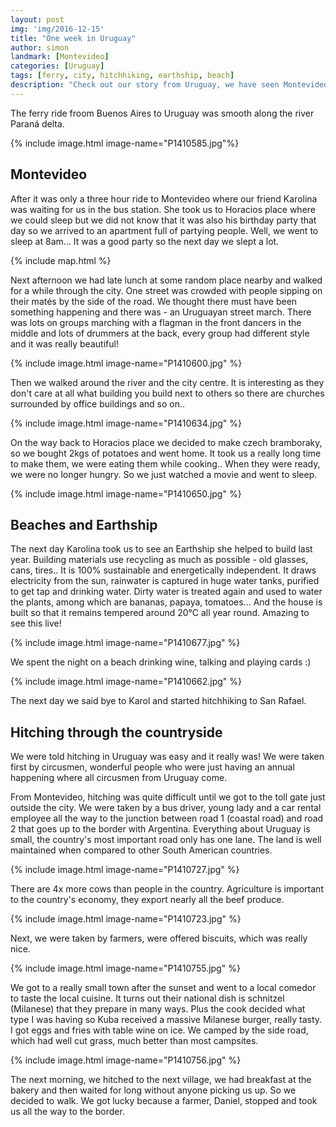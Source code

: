 ```yaml
---
layout: post
img: 'img/2016-12-15'
title: "One week in Uruguay"
author: simon
landmark: [Montevideo]
categories: [Uruguay]
tags: [ferry, city, hitchhiking, earthship, beach]
description: "Check out our story from Uruguay, we have seen Montevideo, Karolina showed us Earthship she helped build last year and we woke up on a beach !"
---
```


The ferry ride froom Buenos Aires to Uruguay was smooth along the river Paraná delta. 

{% include image.html image-name="P1410585.jpg"%}

## Montevideo

After it was only a three hour ride to Montevideo where our friend Karolina was waiting for us in the bus station. She took us to Horacios place where we could sleep but we did not know that it was also his birthday party that day so we arrived to an apartment full of partying people.  Well, we went to sleep at 8am... It was a good party so the next day we slept a lot.

{% include map.html %}

Next afternoon we had late lunch at some random place nearby and walked for a while through the city. One street was crowded with people sipping on their matés by the side of the road. We thought there must have been something happening and there was - an Uruguayan street march. There was lots on groups marching with a flagman in the front dancers in the middle and lots of drummers at the back, every group had different style and it was really beautiful! 


{% include image.html image-name="P1410600.jpg" %}

Then we walked around the river and the city centre. It is interesting as they don't care at all what building you build next to others so there are churches surrounded by office buildings and so on.. 


{% include image.html image-name="P1410634.jpg" %}

On the way back to Horacios place we decided to make czech bramboraky, so we bought 2kgs of potatoes and went home. It took us a really long time to make them, we were eating them while cooking.. When they were ready, we were no longer hungry. So we just watched a movie and went to sleep.


{% include image.html image-name="P1410650.jpg" %}

## Beaches and Earthship

The next day Karolina took us to see an Earthship she helped to build last year. Building materials use recycling as much as possible - old glasses, cans, tires.. It is 100% sustainable and energetically independent. It draws electricity from the sun, rainwater is captured in huge water tanks, purified to get tap and drinking water. Dirty water is treated again and used to water the plants, among which are bananas, papaya, tomatoes... And the house is built so that it remains tempered around 20°C all year round. Amazing to see this live! 

{% include image.html image-name="P1410677.jpg" %}

We spent the night on a beach drinking wine, talking and playing cards :)


{% include image.html image-name="P1410662.jpg" %}

The next day we said bye to Karol and started hitchhiking to San Rafael. 

## Hitching through the countryside 

We were told hitching in Uruguay was easy and it really was! We were taken first by circusmen, wonderful people who were just having an annual happening where all circusmen from Uruguay come. 

From Montevideo, hitching was quite difficult until we got to the toll gate just outside the city. We were taken by a bus driver, young lady and a car rental employee all the way to the junction between road 1 (coastal road) and road 2 that goes up to the border with Argentina. Everything about Uruguay is small, the country's most important road only has one lane. The land is well maintained when compared to other South American countries.


{% include image.html image-name="P1410727.jpg" %}

There are 4x more cows than people in the country. Agriculture is important to the country's economy, they export nearly all the beef produce. 


{% include image.html image-name="P1410723.jpg" %}

Next, we were taken by farmers, were offered biscuits, which was really nice. 


{% include image.html image-name="P1410755.jpg" %}

We got to a really small town after the sunset and went to a local comedor to taste the local cuisine. It turns out their national dish is schnitzel (Milanese) that they prepare in many ways. Plus the cook decided what type I was having so Kuba received a massive Milanese burger, really tasty. I got eggs and fries with table wine on ice. We camped by the side road, which had well cut grass, much better than most campsites.


{% include image.html image-name="P1410756.jpg" %}

The next morning, we hitched to the next village, we had breakfast at the bakery and then waited for long without anyone picking us up. So we decided to walk. We got lucky because a farmer, Daniel, stopped and took us all the way to the border.
